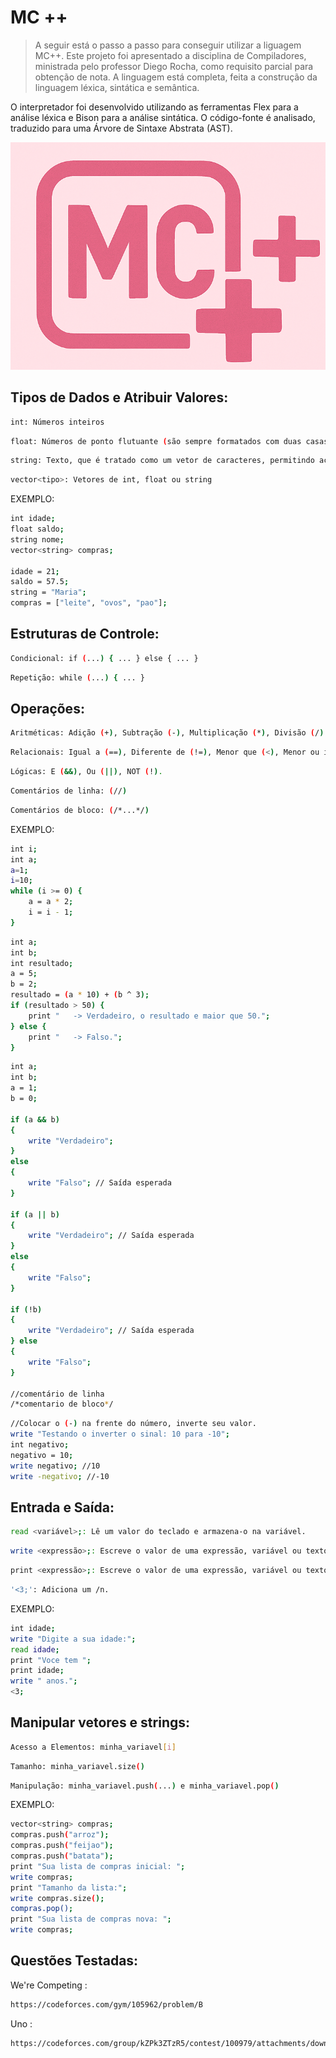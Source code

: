 # MC ++
>A seguir está o passo a passo para conseguir utilizar a liguagem MC++. Este projeto foi apresentado a disciplina de Compiladores, ministrada pelo professor Diego Rocha, como requisito parcial para obtenção de nota. A linguagem está completa, feita a construção da linguagem léxica, sintática e semântica.

O interpretador foi desenvolvido utilizando as ferramentas Flex para a análise léxica e Bison para a análise sintática. O código-fonte  é analisado, traduzido para uma Árvore de Sintaxe Abstrata (AST).

![](logo.png)

## Tipos de Dados e Atribuir Valores:

```sh
int: Números inteiros
```
```sh
float: Números de ponto flutuante (são sempre formatados com duas casas decimais em operações aritméticas)
```
```sh
string: Texto, que é tratado como um vetor de caracteres, permitindo acesso a caracteres individuais
```
```sh
vector<tipo>: Vetores de int, float ou string
```

EXEMPLO:
```sh
int idade;
float saldo;
string nome;
vector<string> compras;

idade = 21;
saldo = 57.5;
string = "Maria";
compras = ["leite", "ovos", "pao"];
```

## Estruturas de Controle:

```sh
Condicional: if (...) { ... } else { ... }
```
```sh
Repetição: while (...) { ... }
```

## Operações:

```sh
Aritméticas: Adição (+), Subtração (-), Multiplicação (*), Divisão (/) e Potência (^)
```
```sh
Relacionais: Igual a (==), Diferente de (!=), Menor que (<), Menor ou igual a (<=), Maior que (>), Maior ou igual a (>=).
```
```sh
Lógicas: E (&&), Ou (||), NOT (!).
```
```sh
Comentários de linha: (//)
```
```sh
Comentários de bloco: (/*...*/)
```

EXEMPLO:
```sh
int i;
int a;
a=1;
i=10;
while (i >= 0) {
    a = a * 2;
    i = i - 1;
}
```
```sh
int a;
int b;
int resultado;
a = 5;
b = 2;
resultado = (a * 10) + (b ^ 3);
if (resultado > 50) {
    print "   -> Verdadeiro, o resultado e maior que 50.";
} else {
    print "   -> Falso.";
}
```
```sh
int a;
int b;
a = 1; 
b = 0;

if (a && b) 
{
    write "Verdadeiro";
} 
else 
{
    write "Falso"; // Saída esperada
}

if (a || b) 
{
    write "Verdadeiro"; // Saída esperada
} 
else 
{
    write "Falso";
}

if (!b) 
{
    write "Verdadeiro"; // Saída esperada
} else 
{
    write "Falso";
}

//comentário de linha
/*comentario de bloco*/
```
```sh
//Colocar o (-) na frente do número, inverte seu valor.
write "Testando o inverter o sinal: 10 para -10";
int negativo;
negativo = 10;
write negativo; //10
write -negativo; //-10
```

## Entrada e Saída:

```sh
read <variável>;: Lê um valor do teclado e armazena-o na variável.
```
```sh
write <expressão>;: Escreve o valor de uma expressão, variável ou texto na tela COM /n no final.
```
```sh
print <expressão>;: Escreve o valor de uma expressão, variável ou texto na tela SEM /n no final.
```
```sh
'<3;': Adiciona um /n.
```
EXEMPLO:
```sh
int idade;
write "Digite a sua idade:";
read idade;
print "Voce tem ";
print idade;
write " anos.";
<3;
```

## Manipular vetores e strings:

```sh
Acesso a Elementos: minha_variavel[i]
```
```sh
Tamanho: minha_variavel.size()
```
```sh
Manipulação: minha_variavel.push(...) e minha_variavel.pop()
```
EXEMPLO:
```sh
vector<string> compras;
compras.push("arroz");
compras.push("feijao");
compras.push("batata");
print "Sua lista de compras inicial: ";
write compras;
print "Tamanho da lista:";
write compras.size();
compras.pop();
print "Sua lista de compras nova: ";
write compras;
```
## Questões Testadas:
We're Competing :
```sh
https://codeforces.com/gym/105962/problem/B
```
Uno :
```sh
https://codeforces.com/group/kZPk3ZTzR5/contest/100979/attachments/download/4289/maratona-mineira-2015-en.pdf
```




